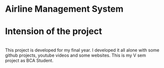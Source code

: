 # Airline Management System <br>

<h1>Intension of the project </h1><br>
  This project is developed for my final year. I developed it all alone with some github projects, youtube videos and some websites. This is my V sem project as BCA Student.
